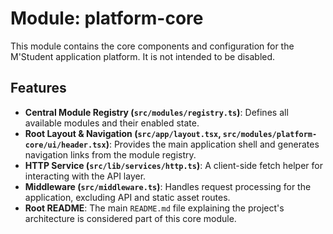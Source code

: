 # Module: platform-core

This module contains the core components and configuration for the M'Student application platform. It is not intended to be disabled.

## Features

- **Central Module Registry (`src/modules/registry.ts`)**: Defines all available modules and their enabled state.
- **Root Layout & Navigation (`src/app/layout.tsx`, `src/modules/platform-core/ui/header.tsx`)**: Provides the main application shell and generates navigation links from the module registry.
- **HTTP Service (`src/lib/services/http.ts`)**: A client-side fetch helper for interacting with the API layer.
- **Middleware (`src/middleware.ts`)**: Handles request processing for the application, excluding API and static asset routes.
- **Root README**: The main `README.md` file explaining the project's architecture is considered part of this core module.
